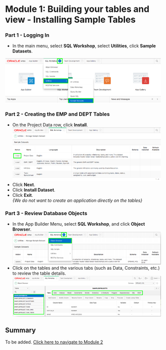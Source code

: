 # Module 1: Building your tables and view - Installing Sample Tables

### **Part 1** - Logging In

- In  the main menu, select **SQL Workshop**, select **Utilities**, click **Sample Datasets**.  

![](images/section2/2.1.PNG)

### **Part 2** - Creating the EMP and DEPT Tables

- On the Project Data row, click **Install**.  
![](images/section2/2.2.PNG)
- Click **Next**.
- Click **Install Dataset**.
- Click **Exit**.    
*{We do not want to create an application directly on the tables}*

### **Part 3** - Review Database Objects

- In the App Builder Menu, select **SQL Workshop**, and click **Object Browser**.  
![](images/section2/2.3.png)
- Click on the tables and the various tabs (such as Data, Constraints, etc.) to review the table details.  
![](images/section2/2.3(1).PNG)

## Summary

To be added. [Click here to navigate to Module 2](2-building-your-app-using-the-create-application-wizard.md)  
